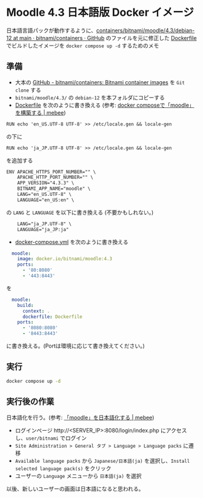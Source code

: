 # Moodle 4.3 日本語版 Docker イメージ

日本語言語パックが動作するように、[containers/bitnami/moodle/4\.3/debian\-12 at main · bitnami/containers · GitHub](https://github.com/bitnami/containers/tree/main/bitnami/moodle/4.3/debian-12) のファイルを元に修正した [Dockerfile](./Dockerfile) でビルドしたイメージを `docker compose up -d` するためのメモ

## 準備

- 大本の [GitHub \- bitnami/containers: Bitnami container images](https://github.com/bitnami/containers) を `Git clone` する
- `bitnami/moodle/4.3/` の `debian-12` を本フォルダにコピーする
- [Dockerfile](./Dockerfile) を次のように書き換える (参考: [docker composeで「moodle」を構築する \| mebee](https://mebee.info/2021/05/07/post-33655/))

```txt
RUN echo 'en_US.UTF-8 UTF-8' >> /etc/locale.gen && locale-gen
```

の下に

```txt
RUN echo 'ja_JP.UTF-8 UTF-8' >> /etc/locale.gen && locale-gen
```

を追加する

```txt
ENV APACHE_HTTPS_PORT_NUMBER="" \
    APACHE_HTTP_PORT_NUMBER="" \
    APP_VERSION="4.3.3" \
    BITNAMI_APP_NAME="moodle" \
    LANG="en_US.UTF-8" \
    LANGUAGE="en_US:en" \
```

の `LANG` と `LANGUAGE` を以下に書き換える (不要かもしれない。)

```txt
    LANG="ja_JP.UTF-8" \
    LANGUAGE="ja_JP:ja" 
```


- [docker-compose.yml](./docker-compose.yml) を次のように書き換える

```yml
  moodle:
    image: docker.io/bitnami/moodle:4.3
    ports:
      - '80:8080'
      - '443:8443'
```

を

```yml
  moodle:
    build:
      context: .
      dockerfile: Dockerfile
    ports:
      - '8080:8080'
      - '8443:8443'
```

に書き換える。(Portは環境に応じて書き換えてください。)


## 実行

```sh
docker compose up -d
```

## 実行後の作業

日本語化を行う。(参考: [「moodle」を日本語化する \| mebee](https://mebee.info/2021/05/08/post-33686/))

- ログインページ http://<SERVER_IP>:8080/login/index.php にアクセスし、`user/bitnami` でログイン
- `Site Administration > General タブ > Language > Language packs` に遷移
- `Available language packs` から `Japanese/日本語(ja)` を選択し、`Install selected language pack(s)` をクリック
- ユーザーの `Language` メニューから `日本語(ja)` を選択

以後、新しいユーザーの画面は日本語になると思われる。

